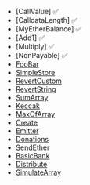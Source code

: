 - [CallValue] ✅
- [CalldataLength] ✅
- [MyEtherBalance] ✅
- [Add1] ✅
- [Multiply] ✅
- [NonPayable] ✅
- [FooBar](https://github.com/rareskills/huff-puzzles/blob/main/src/FooBar.huff)
- [SimpleStore](https://github.com/rareskills/huff-puzzles/blob/main/src/SimpleStore.huff)
- [RevertCustom](https://github.com/rareskills/huff-puzzles/blob/main/src/RevertCustom.huff)
- [RevertString](https://github.com/rareskills/huff-puzzles/blob/main/src/RevertString.huff)
- [SumArray](https://github.com/rareskills/huff-puzzles/blob/main/src/SumArray.huff)
- [Keccak](https://github.com/rareskills/huff-puzzles/blob/main/src/Keccak.huff)
- [MaxOfArray](https://github.com/rareskills/huff-puzzles/blob/main/src/MaxOfArray.huff)
- [Create](https://github.com/rareskills/huff-puzzles/blob/main/src/Create.huff)
- [Emitter](https://github.com/rareskills/huff-puzzles/blob/main/src/Emitter.huff)
- [Donations](https://github.com/rareskills/huff-puzzles/blob/main/src/Donations.huff)
- [SendEther](https://github.com/rareskills/huff-puzzles/blob/main/src/SendEther.huff)
- [BasicBank](https://github.com/rareskills/huff-puzzles/blob/main/src/BasicBank.huff)
- [Distribute](https://github.com/rareskills/huff-puzzles/blob/main/src/Distributor.huff)
- [SimulateArray](https://github.com/rareskills/huff-puzzles/blob/main/src/SimulateArray.huff)


